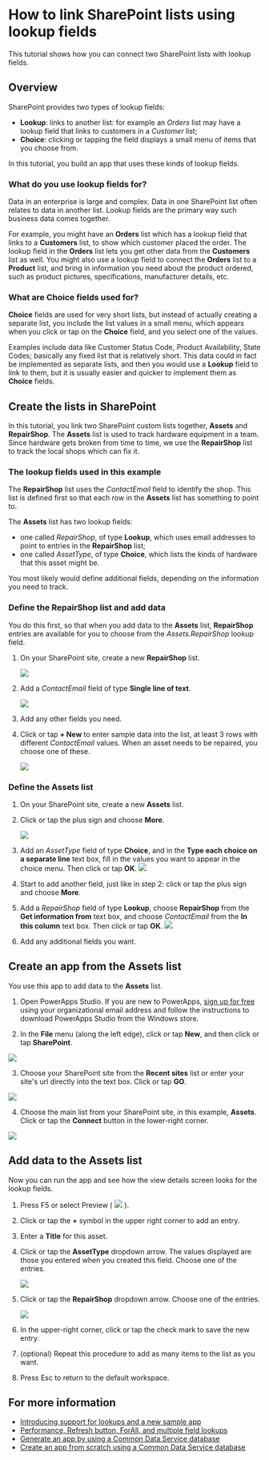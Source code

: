 <properties
	pageTitle="Create a relationship between SharePoint lists via a lookup field | Microsoft PowerApps"
	description="Create a relationship between SharePoint lists by using a lookup field."
	services="powerapps"
	documentationCenter="na"
	authors="skjerland"
	manager="anneta"
	editor=""
	tags=""/>

<tags
   ms.service="powerapps"
   ms.devlang="na"
   ms.topic="article"
   ms.tgt_pltfrm="na"
   ms.workload="na"
   ms.date="01/20/2017"
   ms.author="sharik"/>

# How to link SharePoint lists using lookup fields
This tutorial shows how you can connect two SharePoint lists with lookup fields.

## Overview
SharePoint provides two types of lookup fields:

* **Lookup**: links to another list: for example an *Orders* list may have a lookup field that links to customers in a *Customer* list;
* **Choice**: clicking or tapping the field displays a small menu of items that you choose from.

In this tutorial, you build an app that uses these kinds of lookup fields.

### What do you use lookup fields for?

Data in an enterprise is large and complex. Data in one SharePoint list often relates to data in another list. Lookup fields are the primary way such business data comes together.

For example, you might have an **Orders** list which has a lookup field that links to a **Customers** list, to show which customer placed the order. The lookup field in the **Orders** list lets you get other data from the **Customers** list as well. You might also use a lookup field to connect the **Orders** list to a **Product** list, and bring in information you need about the product ordered, such as product pictures, specifications, manufacturer details, etc.

### What are Choice fields used for?
**Choice** fields are used for very short lists, but instead of actually creating a separate list, you include the list values in a small menu, which appears when you click or tap on the **Choice** field, and you select one of the values.

Examples include data like Customer Status Code, Product Availability, State Codes; basically any fixed list that is relatively short. This data could in fact be implemented as separate lists, and then you would use a **Lookup** field to link to them, but it is usually easier and quicker to implement them as **Choice** fields.

## Create the lists in SharePoint

In this tutorial, you link two SharePoint custom lists together, **Assets** and **RepairShop**. The **Assets** list is used to track hardware equipment in a team. Since hardware gets broken from time to time, we use the **RepairShop** list to track the local shops which can fix it.

### The lookup fields used in this example

The **RepairShop** list uses the *ContactEmail* field to identify the shop. This list is defined first so that each row in the **Assets** list has something to point to.

The **Assets** list has two lookup fields:
* one called *RepairShop*, of type **Lookup**, which uses email addresses to point to entries in the **RepairShop** list;
* one called *AssetType*, of type **Choice**, which lists the kinds of hardware that this asset might be.

You most likely would define additional fields, depending on the information you need to track.

### Define the RepairShop list and add data

You do this first, so that when you add data to the **Assets** list, **RepairShop** entries are available for you to choose from the *Assets.RepairShop* lookup field.

1. On your SharePoint site, create a new **RepairShop** list.

	![](./media/sharepoint-lookup-fields/new-list.png)

2. Add a *ContactEmail* field of type **Single line of text**.

	![](./media/sharepoint-lookup-fields/add-email-field.png)

3. Add any other fields you need.

4. Click or tap **+ New** to enter sample data into the list, at least 3 rows with different *ContactEmail* values. When an asset needs to be repaired, you choose one of these.

	![](./media/sharepoint-lookup-fields/add-repair-shops.png)

### Define the Assets list

1. On your SharePoint site, create a new **Assets** list.

2. Click or tap the plus sign and choose **More**.

	![](./media/sharepoint-lookup-fields/choose-more-type.png)

3. Add an *AssetType* field of type **Choice**, and in the **Type each choice on a separate line** text box, fill in the values you want to appear in the choice menu. Then click or tap **OK**.
![](./media/sharepoint-lookup-fields/define-choice-column.png)

4. Start to add another field, just like in step 2: click or tap the plus sign and choose **More**.

5. Add a *RepairShop* field of type **Lookup**, choose **RepairShop** from the **Get information from** text box, and choose *ContactEmail* from the **In this column** text box. Then click or tap **OK**.
![](./media/sharepoint-lookup-fields/setup-lookup-column.png)

6. Add any additional fields you want.

## Create an app from the Assets list
You use this app to add data to the **Assets** list.

1. Open PowerApps Studio. If you are new to PowerApps, [sign up for free](https://powerapps.microsoft.com) using your organizational email address and follow the instructions to download PowerApps Studio from the Windows store.

2. In the **File** menu (along the left edge), click or tap **New**, and then click or tap **SharePoint**.

![](./media/sharepoint-lookup-fields/create-app.png)

3. Choose your SharePoint site from the **Recent sites** list or enter your site's url directly into the text box. Click or tap **GO**.

![](./media/sharepoint-lookup-fields/choose-sharepoint-site.png)

4. Choose the main list from your SharePoint site, in this example, **Assets**. Click or tap the **Connect** button in the lower-right corner.

![](./media/sharepoint-lookup-fields/choose-main-list.png)

## Add data to the Assets list
Now you can run the app and see how the view details screen looks for the lookup fields.

1. Press F5 or select Preview ( ![](./media/sharepoint-lookup-fields/preview.png) ).

1. Click or tap the **+** symbol in the upper right corner to add an entry.

2. Enter a **Title** for this asset.

3. Click or tap the **AssetType** dropdown arrow. The values displayed are those you entered when you created this field. Choose one of the entries.

	![](./media/sharepoint-lookup-fields/fill-asset-type-3.png)

4. Click or tap the **RepairShop** dropdown arrow. Choose one of the entries.

	![](./media/sharepoint-lookup-fields/fill-repair-shop-3.png)

5. In the upper-right corner, click or tap the check mark to save the new entry.

6. (optional) Repeat this procedure to add as many items to the list as you want.

7. Press Esc to return to the default workspace.

## For more information ##
- [Introducing support for lookups and a new sample app](https://powerapps.microsoft.com/blog/support-for-lookups/)
- [Performance, Refresh button, ForAll, and multiple field lookups](https://powerapps.microsoft.com/blog/performance-refresh-forall-multiple-field-lookups-531/)
- [Generate an app by using a Common Data Service database](data-platform-create-app.md)
- [Create an app from scratch using a Common Data Service database](data-platform-create-app-scratch.md)
